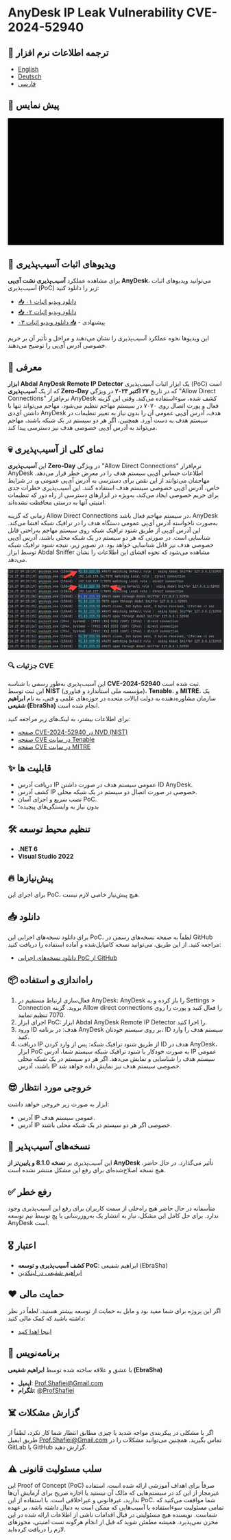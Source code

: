 # AnyDesk IP Leak Vulnerability CVE-2024-52940

## 🎤 ترجمه اطلاعات نرم افزار
- [English](README.md)
- [Deutsch](README.de.md)
- [فارسی](README.fa.md)

## 📸 پیش نمایس
 
<p align="center"><img src="abdal-anydesk-remote-ip-detector-proof.gif?raw=true"></p>

## 🎥 ویدیوهای اثبات آسیب‌پذیری

برای مشاهده عملکرد **آسیب‌پذیری نشت آی‌پی AnyDesk**، می‌توانید ویدیوهای اثبات آسیب‌پذیری (PoC) زیر را دانلود کنید:

- [📥 دانلود ویدیو اثبات ۰۱](https://github.com/ebrasha/abdal-anydesk-remote-ip-detector/raw/main/abdal-anydesk-remote-ip-detector-proof.mp4)
- [📥 دانلود ویدیو اثبات ۰۲](https://github.com/ebrasha/abdal-anydesk-remote-ip-detector/raw/main/abdal-anydesk-remote-ip-detector-proof-2.mp4)
- پیشنهادی - [📥 دانلود ویدیو اثبات ۰۳](https://github.com/ebrasha/abdal-anydesk-remote-ip-detector/raw/main/abdal-anydesk-remote-ip-detector-proof-3.mp4)

این ویدیوها نحوه عملکرد آسیب‌پذیری را نشان می‌دهند و مراحل و تأثیر آن بر حریم خصوصی آدرس آی‌پی را توضیح می‌دهند.


## 💎 معرفی
**ابزار Abdal AnyDesk Remote IP Detector** یک ابزار اثبات آسیب‌پذیری (PoC) است که از یک **آسیب‌پذیری Zero-Day** که در تاریخ **۲۷ اکتبر ۲۰۲۴** در ویژگی "Allow Direct Connections" نرم‌افزار AnyDesk کشف شده، سوءاستفاده می‌کند. وقتی این گزینه فعال و پورت اتصال روی ۷۰۷۰ در سیستم مهاجم تنظیم می‌شود، مهاجم می‌تواند تنها با داشتن آی‌دی AnyDesk هدف، آدرس آی‌پی عمومی آن را بدون نیاز به تغییر تنظیمات در سیستم هدف به دست آورد. همچنین، اگر هر دو سیستم در یک شبکه باشند، مهاجم می‌تواند به آدرس آی‌پی خصوصی هدف نیز دسترسی پیدا کند.

## 💀 نمای کلی از آسیب‌پذیری
این **آسیب‌پذیری Zero-Day** در ویژگی "Allow Direct Connections" نرم‌افزار AnyDesk اطلاعات حساس آی‌پی سیستم هدف را در معرض خطر قرار می‌دهد. مهاجمان می‌توانند از این نقص برای دسترسی به آدرس آی‌پی عمومی و، در شرایط خاص، آدرس آی‌پی خصوصی سیستم هدف استفاده کنند. این آسیب‌پذیری خطرات جدی برای حریم خصوصی ایجاد می‌کند، به‌ویژه در ابزارهای دسترسی از راه دور که تنظیمات امنیتی آنها به درستی محافظت نشده‌اند.

زمانی که گزینه Allow Direct Connections در سیستم مهاجم فعال باشد، AnyDesk به‌صورت ناخواسته آدرس آی‌پی عمومی دستگاه هدف را در ترافیک شبکه افشا می‌کند. این آدرس آی‌پی از طریق شنود ترافیک شبکه روی سیستم مهاجم به‌راحتی قابل شناسایی است. در صورتی که هر دو سیستم در یک شبکه محلی باشند، آدرس آی‌پی خصوصی هدف نیز قابل شناسایی خواهد بود. در تصویر زیر، نتیجه شنود ترافیک شبکه توسط ابزار Abdal Sniffer مشاهده می‌شود که نحوه افشای این اطلاعات را نشان می‌دهد.

<p align="center"><img src="vulnerability-overview-01.png?raw=true"></p>

### 🔍 جزئیات CVE
این آسیب‌پذیری به‌طور رسمی با شناسه **CVE-2024-52940** ثبت شده است.  
این ثبت توسط **NIST** (مؤسسه ملی استاندارد و فناوری)، **Tenable**، و **MITRE**، یک سازمان مشاوره‌دهنده به دولت ایالات متحده در حوزه‌های علمی و فنی، به نام **ابراهیم شفیعی (EbraSha)** انجام شده است.

برای اطلاعات بیشتر، به لینک‌های زیر مراجعه کنید:
- [صفحه CVE-2024-52940 در NVD (NIST)](https://nvd.nist.gov/vuln/detail/CVE-2024-52940)
- [صفحه CVE در سایت Tenable](https://www.tenable.com/cve/CVE-2024-52940)
- [صفحه CVE در سایت MITRE](https://cve.mitre.org/cgi-bin/cvename.cgi?name=CVE-2024-52940)


## ✨ قابلیت ها

* دریافت آدرس IP عمومی سیستم هدف در صورت داشتن ID AnyDesk.
* کشف آدرس IP خصوصی در صورت اتصال دو سیستم در یک شبکه محلی.
* نصب سریع و اجرای آسان PoC.
* بدون نیاز به وابستگی‌های پیچیده؛

## 🛠️ تنظیم محیط توسعه
- **.NET 6**
- **Visual Studio 2022**

## 🔥 پیش‌نیازها
برای اجرای این PoC، هیچ پیش‌نیاز خاصی لازم نیست.

## 📥 دانلود
برای دانلود نسخه‌های اجرایی این PoC، لطفاً به صفحه نسخه‌های رسمی در GitHub مراجعه کنید. از این طریق، می‌توانید نسخه کامپایل‌شده و آماده استفاده را دریافت کنید:

- [دانلود نسخه‌های اجرایی PoC از GitHub](https://github.com/ebrasha/abdal-anydesk-remote-ip-detector/releases)



## 📦 راه‌اندازی و استفاده

1. فعال‌سازی ارتباط مستقیم در AnyDesk: AnyDesk را باز کرده و به Settings > Connection بروید. گزینه Allow direct connections را فعال کنید و پورت را روی 7070 تنظیم نمایید.
2. اجرای ابزار PoC: ابزار Abdal AnyDesk Remote IP Detector را اجرا کنید.
3. ورود ID هدف: در برنامه AnyDesk بر روی سیستم خودتان، ID سیستم هدف را وارد کنید.
4. دریافت IP از طریق شنود ترافیک شبکه: پس از وارد کردن ID هدف در AnyDesk، ابزار PoC به صورت خودکار با شنود ترافیک شبکه سیستم شما، آدرس IP عمومی سیستم هدف را شناسایی و نمایش می‌دهد. اگر هر دو سیستم در یک شبکه محلی باشند، آدرس IP خصوصی سیستم هدف نیز نمایش داده خواهد شد.


## 😎 خروجی مورد انتظار
ابزار به صورت زیر خروجی خواهد داشت:

* آدرس IP عمومی سیستم هدف.
* آدرس IP خصوصی اگر هر دو سیستم در یک شبکه محلی باشند.

## 🛑 نسخه‌های آسیب‌پذیر

این آسیب‌پذیری بر **نسخه 8.1.0 و پایین‌تر از AnyDesk** تأثیر می‌گذارد. در حال حاضر، هیچ نسخه اصلاح‌شده‌ای برای رفع این مشکل منتشر نشده است.


## ✅ رفع خطر
متأسفانه در حال حاضر هیچ راه‌حلی از سمت کاربران برای رفع این آسیب‌پذیری وجود ندارد. برای حل کامل این مشکل، نیاز به انتشار یک به‌روزرسانی یا پچ توسط تیم توسعه AnyDesk است.

## 🎖️ اعتبار
- **کشف آسیب‌پذیری و توسعه PoC**: ابراهیم شفیعی (EbraSha)
- [ابراهیم شفیعی در لینکدین](https://www.linkedin.com/in/profshafiei/)

 
## ❤️ حمایت مالی
اگر این پروژه برای شما مفید بود و مایل به حمایت از توسعه بیشتر هستید، لطفاً در نظر داشته باشید که کمک مالی کنید:
- [اینجا اهدا کنید](https://alphajet.ir/abdal-donation)

## 🤵 برنامه‌نویس
با عشق و علاقه ساخته شده توسط **ابراهیم شفیعی (EbraSha)**
- **ایمیل**: Prof.Shafiei@Gmail.com
- **تلگرام**: [@ProfShafiei](https://t.me/ProfShafiei)

## ☠️ گزارش مشکلات
اگر با مشکلی در پیکربندی مواجه شدید یا چیزی مطابق انتظار شما کار نکرد، لطفاً از طریق ایمیل Prof.Shafiei@Gmail.com تماس بگیرید. همچنین می‌توانید مشکلات را در GitLab یا GitHub گزارش دهید.

## ⚠️  سلب مسئولیت قانونی
این Proof of Concept (PoC) صرفاً برای اهداف آموزشی ارائه شده است. استفاده غیرمجاز از این کد در سیستم‌هایی که مالک آن نیستید یا اجازه صریح برای آزمایش آن‌ها ندارید، غیرقانونی و غیراخلاقی است. با استفاده از این PoC، شما موافقت می‌کنید که تمامی مسئولیت سوءاستفاده یا آسیب‌هایی که ممکن است به دنبال داشته باشد، بر عهده شماست. نویسنده هیچ مسئولیتی در قبال اقدامات ناشی از اطلاعات ارائه شده در این مخزن نمی‌پذیرد. همیشه مطمئن شوید که قبل از انجام هرگونه تست امنیتی، مجوزهای لازم را دریافت کرده‌اید.

